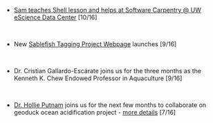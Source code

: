 
- <a href="https://uwescience.github.io/2016-10-10-uw/">Sam teaches Shell lesson and helps at Software Carpentry @ UW eScience Data Center</a> [10/16]
<br>

- New <a href="https://robertslab.github.io/project-sablefish/">Sablefish Tagging Project Webpage</a> launches [9/16]
<br>

- Dr. Cristian Gallardo-Escárate joins us for the three months as the Kenneth K. Chew Endowed Professor in Aquaculture  [9/16]
<br>

- <a href="hollieputnam.com">Dr. Hollie Putnam</a> joins us for the next few months to collaborate on geoduck ocean acidification project - <a href="https://hputnam.github.io/Putnam_Lab_Notebook/">more details</a>  [7/16] 
<br>



